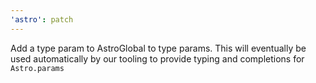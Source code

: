 ```yaml
---
'astro': patch
---
```


Add a type param to AstroGlobal to type params. This will eventually be used automatically by our tooling to provide typing and completions for `Astro.params`
